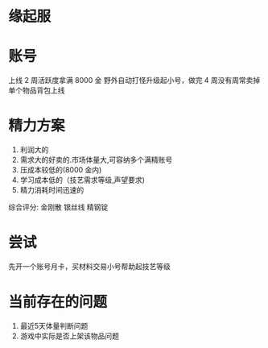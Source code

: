 # 缘起服

# 账号

上线 2 周活跃度拿满 8000 金
野外自动打怪升级起小号，做完 4 周没有周常卖掉
单个物品背包上线

# 精力方案

1. 利润大的
1. 需求大的好卖的.市场体量大,可容纳多个满精账号
1. 压成本较低的(8000 金内)
1. 学习成本低的（技艺需求等级,声望要求)
1. 精力消耗时间迅速的

综合评分:
金刚散
银丝线
精钢锭

# 尝试

先开一个账号月卡，买材料交易小号帮助起技艺等级

# 当前存在的问题

1. 最近5天体量判断问题
2. 游戏中实际是否上架该物品问题


